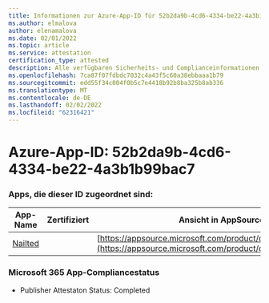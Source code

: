 ```yaml
---
title: Informationen zur Azure-App-ID für 52b2da9b-4cd6-4334-be22-4a3b1b99bac7
ms.author: elmalova
author: elenamalova
ms.date: 02/01/2022
ms.topic: article
ms.service: attestation
certification_type: attested
description: Alle verfügbaren Sicherheits- und Complianceinformationen für 52b2da9b-4cd6-4334-be22-4a3b1b99bac7.
ms.openlocfilehash: 7ca87f07fdbdc7032c4a43f5c60a38ebbaaa1b79
ms.sourcegitcommit: edd55f34c004f0b5c7e4418b92b8ba325b8ab336
ms.translationtype: MT
ms.contentlocale: de-DE
ms.lasthandoff: 02/02/2022
ms.locfileid: "62316421"
---
```

# <a name="azure-app-id-52b2da9b-4cd6-4334-be22-4a3b1b99bac7"></a>Azure-App-ID: 52b2da9b-4cd6-4334-be22-4a3b1b99bac7


### <a name="apps-associated-with-this-id"></a>Apps, die dieser ID zugeordnet sind:
| **App-Name** | **Zertifiziert** | **Ansicht in AppSource** |
|--------------|---------------|-----------------------|
| [Nailted](https://docs.microsoft.com/microsoft-365-app-certification/forward/WA200003375) |  | [https://appsource.microsoft.com/product/office/WA200003375](https://appsource.microsoft.com/product/office/WA200003375) |

### <a name="microsoft-365-app-compliance-status"></a>Microsoft 365 App-Compliancestatus
- Publisher Attestaton Status: Completed
